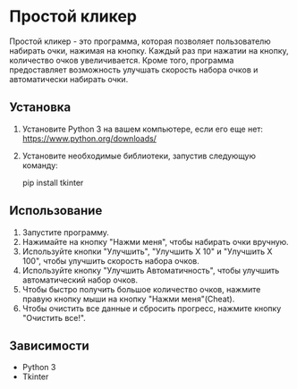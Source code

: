 
# Простой кликер
Простой кликер - это программа, которая позволяет пользователю набирать очки, нажимая на кнопку. Каждый раз при нажатии на кнопку, количество очков увеличивается. Кроме того, программа предоставляет возможность улучшать скорость набора очков и автоматически набирать очки.

## Установка
1. Установите Python 3 на вашем компьютере, если его еще нет: https://www.python.org/downloads/
2. Установите необходимые библиотеки, запустив следующую команду:
   
   pip install tkinter
   
## Использование
1. Запустите программу.
2. Нажимайте на кнопку "Нажми меня", чтобы набирать очки вручную.
3. Используйте кнопки "Улучшить", "Улучшить X 10" и "Улучшить X 100", чтобы улучшить скорость набора очков.
4. Используйте кнопку "Улучшить Автоматичность", чтобы улучшить автоматический набор очков.
5. Чтобы быстро получить большое количество очков, нажмите правую кнопку мыши на кнопку "Нажми меня"(Cheat).
6. Чтобы очистить все данные и сбросить прогресс, нажмите кнопку "Очистить все!".

## Зависимости
- Python 3
- Tkinter
